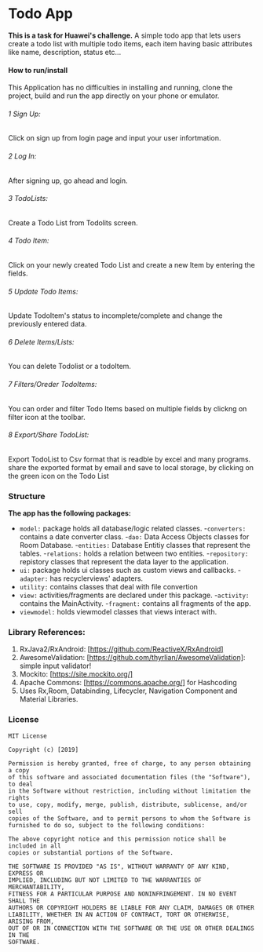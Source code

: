 # Todo App 
**This is a task for Huawei's challenge.**
A simple todo app that lets users create a todo list with multiple todo items, each item having basic attributes like name, description, status etc...

#### How to run/install
This Application has no difficulties in installing and running, clone the project, build and run the app directly on your phone or emulator. 
###### 1 Sign Up:
Click on sign up from login page and input your user infortmation.
###### 2 Log In:
After signing up, go ahead and login.
###### 3 TodoLists:
Create a Todo List from Todolits screen.
###### 4 Todo Item: 
Click on your newly created Todo List and create a new Item by entering the fields.
###### 5 Update Todo Items: 
Update TodoItem's status to incomplete/complete and change the previously entered data.
###### 6 Delete Items/Lists: 
You can delete Todolist or a todoItem.
###### 7 Filters/Oreder TodoItems: 
You can order and filter Todo Items based on multiple fields by clickng on filter icon at the toolbar.
###### 8 Export/Share TodoList: 
Export TodoList to Csv format that is readble by excel and many programs. share the exported format by email and save to local storage, by clicking on the green icon on the Todo List


### Structure

**The app has the following packages:**

* `model:` package holds all database/logic related classes.
    -`converters:` contains a date converter class. 
    -`dao:` Data Access Objects classes for Room Database.
    -`entities:` Database Entitiy classes that represent the tables.
    -`relations:` holds a relation between two entities.
    -`repository:` repistory classes that represent the data layer to the application.
* `ui:` package holds ui classes such as custom views and callbacks.
     -`adapter:` has recyclerviews' adapters.
* `utility:` contains classes that deal with file convertion
* `view:` activities/fragments are declared under this package.
      -`activity:` contains the MainActivity.
      -`fragment:` contains all fragments of the app.
* `viewmodel:` holds viewmodel classes that views interact with.





### Library References:
1. RxJava2/RxAndroid: [https://github.com/ReactiveX/RxAndroid]
2. AwesomeValidation: [https://github.com/thyrlian/AwesomeValidation]: simple input validator!
3. Mockito: [https://site.mockito.org/]
4. Apache Commons: [https://commons.apache.org/] for Hashcoding
5. Uses Rx,Room, Databinding, Lifecycler, Navigation Component and Material Libraries.

### License

```
MIT License

Copyright (c) [2019]

Permission is hereby granted, free of charge, to any person obtaining a copy
of this software and associated documentation files (the "Software"), to deal
in the Software without restriction, including without limitation the rights
to use, copy, modify, merge, publish, distribute, sublicense, and/or sell
copies of the Software, and to permit persons to whom the Software is
furnished to do so, subject to the following conditions:

The above copyright notice and this permission notice shall be included in all
copies or substantial portions of the Software.

THE SOFTWARE IS PROVIDED "AS IS", WITHOUT WARRANTY OF ANY KIND, EXPRESS OR
IMPLIED, INCLUDING BUT NOT LIMITED TO THE WARRANTIES OF MERCHANTABILITY,
FITNESS FOR A PARTICULAR PURPOSE AND NONINFRINGEMENT. IN NO EVENT SHALL THE
AUTHORS OR COPYRIGHT HOLDERS BE LIABLE FOR ANY CLAIM, DAMAGES OR OTHER
LIABILITY, WHETHER IN AN ACTION OF CONTRACT, TORT OR OTHERWISE, ARISING FROM,
OUT OF OR IN CONNECTION WITH THE SOFTWARE OR THE USE OR OTHER DEALINGS IN THE
SOFTWARE.
```
